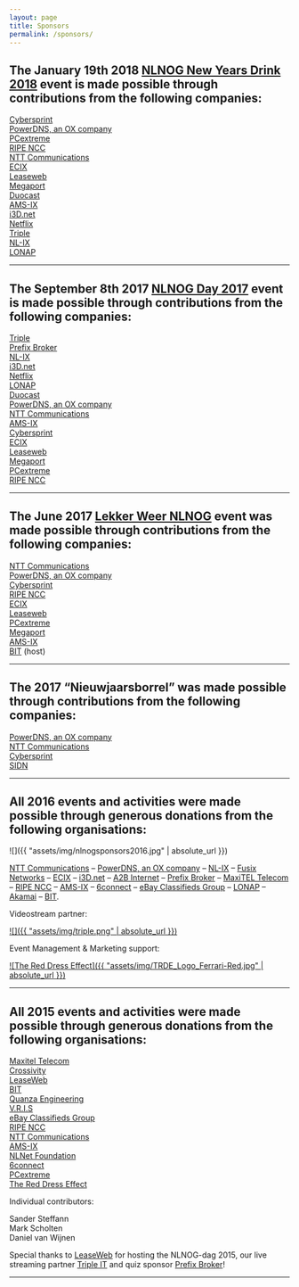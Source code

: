 ```yaml
---
layout: page
title: Sponsors
permalink: /sponsors/
---
```



## The January 19th 2018 [NLNOG New Years Drink 2018](http://nlnog.com/nieuwjaarsborrel2018/) event is made possible through contributions from the following companies:

[Cybersprint](https://www.cybersprint.nl/)  
[PowerDNS, an OX company](http://www.powerdns.com/)  
[PCextreme](https://www.pcextreme.nl/)  
[RIPE NCC](https://www.ripe.net/)  
[NTT Communications](http://www.us.ntt.net/)  
[ECIX](https://www.ecix.net/)  
[Leaseweb](https://www.leaseweb.com/)  
[Megaport](https://www.megaport.com/)  
[Duocast](https://www.duocast.nl/)  
[AMS-IX](https://www.ams-ix.net/)  
[i3D.net](https://www.i3d.net/)  
[Netflix](https://www.netflix.com/)  
[Triple](https://www.wearetriple.com/)  
[NL-IX](https://www.nl-ix.net/)  
[LONAP](https://www.lonap.net/)

* * *

## The September 8th 2017 [NLNOG Day 2017](http://nlnogday2017.eventbrite.nl/) event is made possible through contributions from the following companies:

[Triple](https://www.wearetriple.com/)  
[Prefix Broker](https://www.prefixbroker.net/)  
[NL-IX](https://www.nl-ix.net/)  
[i3D.net](https://www.i3d.net/)  
[Netflix](https://www.netflix.com/)  
[LONAP](https://www.lonap.net/)  
[Duocast](https://www.duocast.nl/)  
[PowerDNS, an OX company](http://www.powerdns.com/)  
[NTT Communications](http://www.us.ntt.net/)  
[AMS-IX](https://www.ams-ix.net/)  
[Cybersprint](https://www.cybersprint.nl/)  
[ECIX](https://www.ecix.net/)  
[Leaseweb](https://www.leaseweb.com/)  
[Megaport](https://www.megaport.com/)  
[PCextreme](https://www.pcextreme.nl/)  
[RIPE NCC](https://www.ripe.net/)

* * *

## The June 2017 [Lekker Weer NLNOG](https://lekkerweernlnog.eventbrite.nl/) event was made possible through contributions from the following companies:

[NTT Communications](http://www.us.ntt.net/)  
[PowerDNS, an OX company](http://www.powerdns.com/)  
[Cybersprint](https://www.cybersprint.nl/)  
[RIPE NCC](https://www.ripe.net/)  
[ECIX](https://www.ecix.net/)  
[Leaseweb](https://www.leaseweb.com/)  
[PCextreme](https://www.pcextreme.nl/)  
[Megaport](https://www.megaport.com/)  
[AMS-IX](https://www.ams-ix.net/)  
[BIT](https://www.bit.nl/) (host)

* * *

## The 2017 “Nieuwjaarsborrel” was made possible through contributions from the following companies:

[PowerDNS, an OX company](http://www.powerdns.com/)  
[NTT Communications](http://www.us.ntt.net/)  
[Cybersprint](https://www.cybersprint.nl/)  
[SIDN](https://www.sidn.nl/)

* * *

## All 2016 events and activities were made possible through generous donations from the following organisations:

![]({{ "assets/img/nlnogsponsors2016.jpg" | absolute_url }})

  
[NTT Communications](http://www.us.ntt.net/) – [PowerDNS, an OX company](http://www.powerdns.com/) – [NL-IX](http://www.nl-ix.net) – [Fusix Networks](http://www.fusix.nl/) – [ECIX](http://www.ecix.net/) – [i3D.net](http://www.i3d.net/) – [A2B Internet](https://www.a2b-internet.com/) – [Prefix Broker](http://www.prefixbroker.net/) – [MaxiTEL Telecom](https://www.maxitel.nl/) – [RIPE NCC](https://www.ripe.net/) – [AMS-IX](http://www.ams-ix.net/) – [6connect](https://www.6connect.com/) – [eBay Classifieds Group](https://www.ebayclassifiedsgroup.com/) – [LONAP](http://www.lonap.net/) – [Akamai](http://www.akamai.com/) – [BIT](http://www.bit.nl/).  

Videostream partner:

[![]({{ "assets/img/triple.png" | absolute_url }})](https://www.wearetriple.com/)  

Event Management & Marketing support:

[![The Red Dress Effect]({{ "assets/img/TRDE_Logo_Ferrari-Red.jpg" | absolute_url }})](http://www.reddresseffect.com/)  

* * *

## All 2015 events and activities were made possible through generous donations from the following organisations:

[Maxitel Telecom](http://www.maxitel.nl/)  
[Crossivity](http://www.crossivity.com/)  
[LeaseWeb](https://www.leaseweb.com/)  
[BIT](https://www.bit.nl/)  
[Quanza Engineering](http://www.quanza.net/)  
[V.R.I.S](http://www.vris.nl/)  
[eBay Classifieds Group](http://www.ebayclassifiedsgroup.com/)  
[RIPE NCC](https://www.ripe.net/)  
[NTT Communications](http://www.us.ntt.net/)  
[AMS-IX](https://ams-ix.net/)  
[NLNet Foundation](https://nlnet.nl/)  
[6connect](http://www.6connect.com/)  
[PCextreme](http://www.pcextreme.nl/)  
[The Red Dress Effect](http://www.reddresseffect.com/)

Individual contributors:

Sander Steffann  
Mark Scholten  
Daniel van Wijnen

Special thanks to [LeaseWeb](https://www.leaseweb.com/) for hosting the NLNOG-dag 2015, our live streaming partner [Triple IT](https://www.triple-it.nl/) and quiz sponsor [Prefix Broker](http://www.prefixbroker.net/)!

* * *